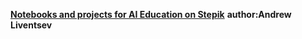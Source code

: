 [__Notebooks and projects for AI Education on Stepik__](https://stepik.org/users/628121134/teach)
__author:Andrew Liventsev__
